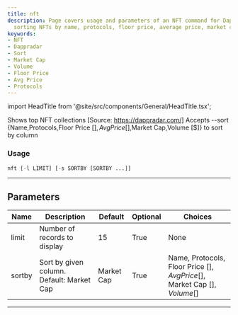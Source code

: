 ```yaml
---
title: nft
description: Page covers usage and parameters of an NFT command for Dappradar. Allows
  sorting NFTs by name, protocols, floor price, average price, market cap, and volume.
keywords:
- NFT
- Dappradar
- Sort
- Market Cap
- Volume
- Floor Price
- Avg Price
- Protocols
---
```


import HeadTitle from '@site/src/components/General/HeadTitle.tsx';

<HeadTitle title="nft - Disc - Crypto - Reference | OpenBB Terminal Docs" />

Shows top NFT collections [Source: https://dappradar.com/] Accepts --sort {Name,Protocols,Floor Price [$],Avg Price [$],Market Cap,Volume [$]} to sort by column

### Usage

```python
nft [-l LIMIT] [-s SORTBY [SORTBY ...]]
```

---

## Parameters

| Name | Description | Default | Optional | Choices |
| ---- | ----------- | ------- | -------- | ------- |
| limit | Number of records to display | 15 | True | None |
| sortby | Sort by given column. Default: Market Cap | Market Cap | True | Name, Protocols, Floor Price [$], Avg Price [$], Market Cap [$], Volume [$] |

---
